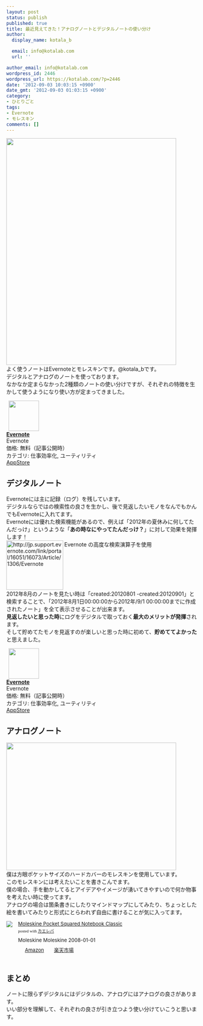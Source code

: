 ```yaml
---
layout: post
status: publish
published: true
title: 最近見えてきた！アナログノートとデジタルノートの使い分け
author:
  display_name: kotala_b

  email: info@kotalab.com
  url: ''

author_email: info@kotalab.com
wordpress_id: 2446
wordpress_url: https://kotalab.com/?p=2446
date: '2012-09-03 10:03:15 +0900'
date_gmt: '2012-09-03 01:03:15 +0900'
category:
- ひとりごと
tags:
- Evernote
- モレスキン
comments: []
---
```

<p><a href="https://kotalab.com/wp-content/uploads/note_120903_02.jpg" target="_blank"><img src="https://kotalab.com/wp-content/uploads/note_120903_02.jpg" alt="" title="note_120903_02" width="448" height="597" class="alignnone size-full wp-image-2456" /></a><br />
よく使うノートはEvernoteとモレスキンです。@kotala_bです。<br />
デジタルとアナログのノートを使っております。<br />
なかなか定まらなかった2種類のノートの使い分けですが、それぞれの特徴を生かして使うようになり使い方が定まってきました。<br />
<!--more--></p>
<div class="applink">
<div class="applinkimg"><a href="https://itunes.apple.com/jp/app/evernote/id281796108?mt=8&uo=4&at=10l4yU" rel="nofollow" target="_blank"><img hspace="6" src="http://a1527.phobos.apple.com/us/r30/Purple/v4/d6/af/ec/d6afec25-4d92-7b99-833b-14727820b3af/mzl.fwrhqtje.png" width="80" /></a></div>
<div class="applinktext">
<div class="applinktitle"><strong><a href="https://itunes.apple.com/jp/app/evernote/id281796108?mt=8&uo=4&at=10l4yU" rel="nofollow" target="_blank">Evernote</a></strong></div>
<div class="applinkinfo">Evernote</div>
<div class="applinkinfo">価格: 無料（記事公開時）</div>
<div class="applinkinfo">カテゴリ: 仕事効率化, ユーティリティ</div>
</div>
<div class="clear"></div>
<div class="appstorelink"><a href="https://itunes.apple.com/jp/app/evernote/id281796108?mt=8&uo=4&at=10l4yU" rel="nofollow" target="_blank">AppStore</a></div>
</div>
<h2>デジタルノート</h2>
<p>Evernoteには主に記録（ログ）を残しています。<br />
デジタルならではの検索性の良さを生かし、後で見返したいモノをなんでもかんでもEvernoteに入れてます。<br />
Evernoteには優れた検索機能があるので、例えば「2012年の夏休みに何してたんだっけ」というような「<strong>あの時なにやってたんだっけ？</strong>」に対して効果を発揮します！<br />
<span class="removed_link" title="http://jp.support.evernote.com/link/portal/16051/16073/Article/1306/Evernote"><img src="http://capture.heartrails.com/150x130?http://jp.support.evernote.com/link/portal/16051/16073/Article/1306/Evernote" alt="http://jp.support.evernote.com/link/portal/16051/16073/Article/1306/Evernote" width="150" height="130" align="left" /></span><span class="removed_link" title="http://jp.support.evernote.com/link/portal/16051/16073/Article/1306/Evernote">Evernote の高度な検索演算子を使用</span><br style="clear:both;" />2012年8月のノートを見たい時は「created:20120801 -created:20120901」と検索することで、「2012年8月1日00:00:00から2012年/9/1 00:00:00までに作成されたノート」を全て表示させることが出来ます。<br />
<strong>見返したいと思った時</strong>にログをデジタルで取っておく<strong>最大のメリットが発揮</strong>されます。<br />
そして貯めてたモノを見返すのが楽しいと思った時に初めて、<strong>貯めててよかった</strong>と思えました。</p>
<div class="applink">
<div class="applinkimg"><a href="https://itunes.apple.com/jp/app/evernote/id281796108?mt=8&uo=4&at=10l4yU" rel="nofollow" target="_blank"><img hspace="6" src="http://a1527.phobos.apple.com/us/r30/Purple/v4/d6/af/ec/d6afec25-4d92-7b99-833b-14727820b3af/mzl.fwrhqtje.png" width="80" /></a></div>
<div class="applinktext">
<div class="applinktitle"><strong><a href="https://itunes.apple.com/jp/app/evernote/id281796108?mt=8&uo=4&at=10l4yU" rel="nofollow" target="_blank">Evernote</a></strong></div>
<div class="applinkinfo">Evernote</div>
<div class="applinkinfo">価格: 無料（記事公開時）</div>
<div class="applinkinfo">カテゴリ: 仕事効率化, ユーティリティ</div>
</div>
<div class="clear"></div>
<div class="appstorelink"><a href="https://itunes.apple.com/jp/app/evernote/id281796108?mt=8&uo=4&at=10l4yU" rel="nofollow" target="_blank">AppStore</a></div>
</div>
<h2>アナログノート</h2>
<p><a href="https://kotalab.com/wp-content/uploads/note_120903_01.jpg" target="_blank"><img src="https://kotalab.com/wp-content/uploads/note_120903_01.jpg" alt="" title="note_120903_01" width="448" height="336" class="alignnone size-full wp-image-2457" /></a><br />
僕は方眼ポケットサイズのハードカバーのモレスキンを使用しています。<br />
このモレスキンには考えたいことを書きこんでます。<br />
僕の場合、手を動かしてるとアイデアやイメージが湧いてきやすいので何か物事を考えたい時に使ってます。<br />
アナログの場合は箇条書きにしたりマインドマップにしてみたり、ちょっとした絵を書いてみたりと形式にとらわれず自由に書けることが気に入ってます。</p>
<div class="kaerebalink-box" style="text-align:left;padding-bottom:20px;font-size:small;/zoom: 1;overflow: hidden;">
<div class="kaerebalink-image" style="float:left;margin:0 15px 10px 0;"><a href="http://www.amazon.co.jp/exec/obidos/ASIN/888370102X/same-22/ref=nosim/" rel="nofollow" target="_blank"><img src="http://ecx.images-amazon.com/images/I/41qu4frgjkL._SL160_.jpg" style="border: none;" /></a></div>
<div class="kaerebalink-info" style="line-height:120%;/zoom: 1;overflow: hidden;">
<div class="kaerebalink-name" style="margin-bottom:10px;line-height:120%"><a href="http://www.amazon.co.jp/exec/obidos/ASIN/888370102X/same-22/ref=nosim/" rel="nofollow" target="_blank">Moleskine Pocket Squared Notebook Classic</a>
<div class="kaerebalink-powered-date" style="font-size:8pt;margin-top:5px;font-family:verdana;line-height:120%">posted with <a href="http://kaereba.com" target="_blank">カエレバ</a></div>
</div>
<div class="kaerebalink-detail" style="margin-bottom:5px;">Moleskine Moleskine 2008-01-01    </div>
<div class="kaerebalink-link1" style="margin-top:10px;">
<div class="shoplinkamazon" style="display:inline;margin-right:5px;background: url('http://img.yomereba.com/tam_k_01.gif') 0 0 no-repeat;padding: 2px 0 2px 18px;white-space: nowrap;"><a href="http://www.amazon.co.jp/gp/search?keywords=Moleskine%20Pocket%20Squared%20Notebook%20Classic&__mk_ja_JP=%83J%83%5E%83J%83i&tag=same-22" rel="nofollow" target="_blank" title="アマゾン" >Amazon</a></div>
<div class="shoplinkrakuten" style="display:inline;margin-right:5px;background: url('http://img.yomereba.com/tam_k_01.gif') 0 -50px no-repeat;padding: 2px 0 2px 18px;white-space: nowrap;"><a href="http://hb.afl.rakuten.co.jp/hgc/0fa7afc8.bbfc196a.0fa7afc9.d56c38f1/?pc=http%3A%2F%2Fsearch.rakuten.co.jp%2Fsearch%2Fmall%2FMoleskine%2520Pocket%2520Squared%2520Notebook%2520Classic%2F-%2Ff.1-p.1-s.1-sf.0-st.A-v.2%3Fx%3D0%26scid%3Daf_ich_link_urltxt%26m%3Dhttp%3A%2F%2Fm.rakuten.co.jp%2F" rel="nofollow" target="_blank" title="楽天市場" >楽天市場</a></div>
</div>
</div>
<div class="booklink-footer" style="clear: left"></div>
</div>
<h2>まとめ</h2>
<p>ノートに限らずデジタルにはデジタルの、アナログにはアナログの良さがあります。<br />
いい部分を理解して、それぞれの良さが引き立つよう使い分けていこうと思います。</p>
